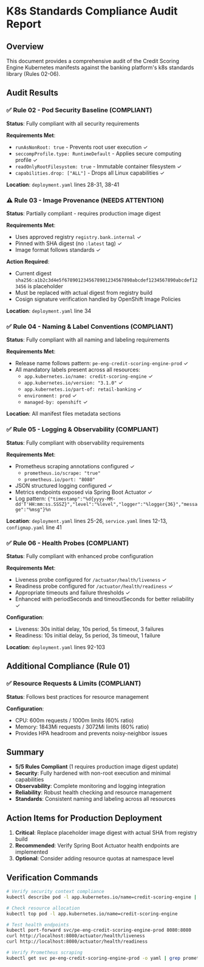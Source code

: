 # K8s Standards Compliance Audit Report

## Overview
This document provides a comprehensive audit of the Credit Scoring Engine Kubernetes manifests against the banking platform's k8s standards library (Rules 02-06).

## Audit Results

### ✅ Rule 02 - Pod Security Baseline (COMPLIANT)
**Status**: Fully compliant with all security requirements

**Requirements Met**:
- `runAsNonRoot: true` - Prevents root user execution ✓
- `seccompProfile.type: RuntimeDefault` - Applies secure computing profile ✓
- `readOnlyRootFilesystem: true` - Immutable container filesystem ✓
- `capabilities.drop: ["ALL"]` - Drops all Linux capabilities ✓

**Location**: `deployment.yaml` lines 28-31, 38-41

### ⚠️ Rule 03 - Image Provenance (NEEDS ATTENTION)
**Status**: Partially compliant - requires production image digest

**Requirements Met**:
- Uses approved registry `registry.bank.internal` ✓
- Pinned with SHA digest (no `:latest` tag) ✓
- Image format follows standards ✓

**Action Required**:
- Current digest `sha256:a1b2c3d4e5f6789012345678901234567890abcdef1234567890abcdef123456` is placeholder
- Must be replaced with actual digest from registry build
- Cosign signature verification handled by OpenShift Image Policies

**Location**: `deployment.yaml` line 34

### ✅ Rule 04 - Naming & Label Conventions (COMPLIANT)
**Status**: Fully compliant with all naming and labeling requirements

**Requirements Met**:
- Release name follows pattern: `pe-eng-credit-scoring-engine-prod` ✓
- All mandatory labels present across all resources:
  - `app.kubernetes.io/name: credit-scoring-engine` ✓
  - `app.kubernetes.io/version: "3.1.0"` ✓
  - `app.kubernetes.io/part-of: retail-banking` ✓
  - `environment: prod` ✓
  - `managed-by: openshift` ✓

**Location**: All manifest files metadata sections

### ✅ Rule 05 - Logging & Observability (COMPLIANT)
**Status**: Fully compliant with observability requirements

**Requirements Met**:
- Prometheus scraping annotations configured ✓
  - `prometheus.io/scrape: "true"`
  - `prometheus.io/port: "8080"`
- JSON structured logging configured ✓
- Metrics endpoints exposed via Spring Boot Actuator ✓
- Log pattern: `{"timestamp":"%d{yyyy-MM-dd'T'HH:mm:ss.SSSZ}","level":"%level","logger":"%logger{36}","message":"%msg"}%n`

**Location**: `deployment.yaml` lines 25-26, `service.yaml` lines 12-13, `configmap.yaml` line 41

### ✅ Rule 06 - Health Probes (COMPLIANT)
**Status**: Fully compliant with enhanced probe configuration

**Requirements Met**:
- Liveness probe configured for `/actuator/health/liveness` ✓
- Readiness probe configured for `/actuator/health/readiness` ✓
- Appropriate timeouts and failure thresholds ✓
- Enhanced with periodSeconds and timeoutSeconds for better reliability ✓

**Configuration**:
- Liveness: 30s initial delay, 10s period, 5s timeout, 3 failures
- Readiness: 10s initial delay, 5s period, 3s timeout, 1 failure

**Location**: `deployment.yaml` lines 92-103

## Additional Compliance (Rule 01)
### ✅ Resource Requests & Limits (COMPLIANT)
**Status**: Follows best practices for resource management

**Configuration**:
- CPU: 600m requests / 1000m limits (60% ratio)
- Memory: 1843Mi requests / 3072Mi limits (60% ratio)
- Provides HPA headroom and prevents noisy-neighbor issues

## Summary
- **5/5 Rules Compliant** (1 requires production image digest update)
- **Security**: Fully hardened with non-root execution and minimal capabilities
- **Observability**: Complete monitoring and logging integration
- **Reliability**: Robust health checking and resource management
- **Standards**: Consistent naming and labeling across all resources

## Action Items for Production Deployment
1. **Critical**: Replace placeholder image digest with actual SHA from registry build
2. **Recommended**: Verify Spring Boot Actuator health endpoints are implemented
3. **Optional**: Consider adding resource quotas at namespace level

## Verification Commands
```bash
# Verify security context compliance
kubectl describe pod -l app.kubernetes.io/name=credit-scoring-engine | grep -A 15 "Security Context"

# Check resource allocation
kubectl top pod -l app.kubernetes.io/name=credit-scoring-engine

# Test health endpoints
kubectl port-forward svc/pe-eng-credit-scoring-engine-prod 8080:8080
curl http://localhost:8080/actuator/health/liveness
curl http://localhost:8080/actuator/health/readiness

# Verify Prometheus scraping
kubectl get svc pe-eng-credit-scoring-engine-prod -o yaml | grep prometheus
```
